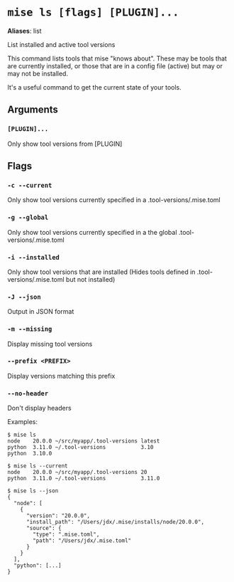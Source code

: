 # `mise ls [flags] [PLUGIN]...`

**Aliases**: list

List installed and active tool versions

This command lists tools that mise "knows about".
These may be tools that are currently installed, or those
that are in a config file (active) but may or may not be installed.

It's a useful command to get the current state of your tools.

## Arguments

### `[PLUGIN]...`

Only show tool versions from [PLUGIN]

## Flags

### `-c --current`

Only show tool versions currently specified in a .tool-versions/.mise.toml

### `-g --global`

Only show tool versions currently specified in a the global .tool-versions/.mise.toml

### `-i --installed`

Only show tool versions that are installed (Hides tools defined in .tool-versions/.mise.toml but not installed)

### `-J --json`

Output in JSON format

### `-m --missing`

Display missing tool versions

### `--prefix <PREFIX>`

Display versions matching this prefix

### `--no-header`

Don't display headers

Examples:

    $ mise ls
    node    20.0.0 ~/src/myapp/.tool-versions latest
    python  3.11.0 ~/.tool-versions           3.10
    python  3.10.0

    $ mise ls --current
    node    20.0.0 ~/src/myapp/.tool-versions 20
    python  3.11.0 ~/.tool-versions           3.11.0

    $ mise ls --json
    {
      "node": [
        {
          "version": "20.0.0",
          "install_path": "/Users/jdx/.mise/installs/node/20.0.0",
          "source": {
            "type": ".mise.toml",
            "path": "/Users/jdx/.mise.toml"
          }
        }
      ],
      "python": [...]
    }
